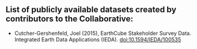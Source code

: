 ## List of publicly available datasets created by contributors to the Collaborative:

* Cutcher-Gershenfeld, Joel (2015), EarthCube Stakeholder Survey Data. Integrated Earth Data Applications (IEDA). [doi:10.1594/IEDA/100535](http://dx.doi.org://10.1594/IEDA/100535)
